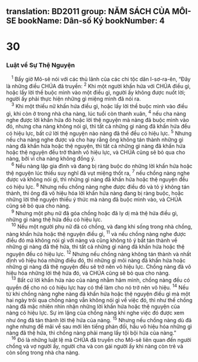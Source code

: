 translation: BD2011
group: NĂM SÁCH CỦA MÔI-SE
bookName: Dân-số Ký 
bookNumber: 4
-------

<div class="title"><h1>30</h1><h3>Luật về Sự Thệ Nguyện</h3></div>
<span class="verse dan_30_1"> <sup>1</sup> Bấy giờ Mô-sê nói với các thủ lãnh của các chi tộc dân I-sơ-ra-ên, “Ðây là những điều CHÚA đã truyền:</span>
<span class="verse dan_30_2"><sup>2</sup> Khi một người khấn hứa với CHÚA điều gì, hoặc lấy lời thề buộc mình vào một điều gì, người ấy không được nuốt lời; người ấy phải thực hiện những gì miệng mình đã nói ra.<br/></span>
<span class="verse dan_30_3"> <sup>3</sup> Khi một thiếu nữ khấn hứa điều gì, hoặc lấy lời thề buộc mình vào điều gì, khi còn ở trong nhà cha nàng, lúc tuổi còn thanh xuân, </span>
<span class="verse dan_30_4"><sup>4</sup> nếu cha nàng nghe được lời khấn hứa đó hoặc lời thệ nguyện mà nàng đã buộc mình vào đó, nhưng cha nàng không nói gì, thì tất cả những gì nàng đã khấn hứa đều có hiệu lực, bất cứ lời thệ nguyện nào nàng đã thề đều có hiệu lực. </span>
<span class="verse dan_30_5"><sup>5</sup> Nhưng nếu cha nàng nghe được và cho hay rằng ông không tán thành những gì nàng đã khấn hứa hoặc thệ nguyện, thì tất cả những gì nàng đã khấn hứa hoặc thệ nguyện đều trở thành vô hiệu lực, và CHÚA cũng sẽ bỏ qua cho nàng, bởi vì cha nàng không đồng ý.<br/></span>
<span class="verse dan_30_6"> <sup>6</sup> Nếu nàng lập gia đình và đang bị ràng buộc do những lời khấn hứa hoặc thệ nguyện lúc thiếu suy nghĩ đã vụt miệng thốt ra, </span>
<span class="verse dan_30_7"><sup>7</sup> nếu chồng nàng nghe được và không nói gì, thì những gì nàng đã khấn hứa hoặc thệ nguyện đều có hiệu lực. </span>
<span class="verse dan_30_8"><sup>8</sup> Nhưng nếu chồng nàng nghe được điều đó và tỏ ý không tán thành, thì ông đã vô hiệu hóa lời khấn hứa nàng đang bị ràng buộc, hoặc những lời thề nguyện thiếu ý thức mà nàng đã buộc mình vào, và CHÚA cũng sẽ bỏ qua cho nàng.<br/></span>
<span class="verse dan_30_9"> <sup>9</sup> Nhưng một phụ nữ đã góa chồng hoặc đã ly dị mà thệ hứa điều gì, những gì nàng thệ hứa đều có hiệu lực.<br/></span>
<span class="verse dan_30_10"> <sup>10</sup> Nếu một người phụ nữ đã có chồng, và đang khi sống trong nhà chồng, nàng khấn hứa hoặc thệ nguyện điều gì, </span>
<span class="verse dan_30_11"><sup>11</sup> và nếu chồng nàng nghe được điều đó mà không nói gì với nàng và cũng không tỏ ý bất tán thành về những gì nàng đã thệ hứa, thì tất cả những gì nàng đã khấn hứa hoặc thệ nguyện đều có hiệu lực. </span>
<span class="verse dan_30_12"><sup>12</sup> Nhưng nếu chồng nàng không tán thành và nhất định vô hiệu hóa những điều đó, thì những gì môi nàng đã khấn hứa hoặc những gì nàng đã thệ nguyện đều sẽ trở nên vô hiệu lực. Chồng nàng đã vô hiệu hóa những lời thệ hứa đó, và CHÚA cũng sẽ bỏ qua cho nàng.<br/></span>
<span class="verse dan_30_13"> <sup>13</sup> Bất cứ lời khấn hứa nào của nàng nhằm hãm mình, chồng nàng đều có quyền để cho nó có hiệu lực hay có thể làm cho nó trở nên vô hiệu. </span>
<span class="verse dan_30_14"><sup>14</sup> Nếu từ khi chồng nàng nghe nàng đã khấn hứa hoặc thệ nguyện điều gì mà một hai ngày trôi qua chồng nàng vẫn không nói gì về việc đó, thì như thế chồng nàng đã mặc nhiên nhìn nhận những lời khấn hứa hoặc thệ nguyện của nàng có hiệu lực. Sự im lặng của chồng nàng khi nghe việc đó được xem như ông đã tán thành lời thệ hứa của nàng. </span>
<span class="verse dan_30_15"><sup>15</sup> Nhưng nếu chồng nàng dù đã nghe nhưng để mãi về sau mới lên tiếng phản đối, hầu vô hiệu hóa những gì nàng đã thệ hứa, thì chồng nàng phải mang lấy tội bội hứa của nàng.”<br/></span>
<span class="verse dan_30_16"> <sup>16</sup> Ðó là những luật lệ mà CHÚA đã truyền cho Mô-sê liên quan đến người chồng và vợ người ấy, người cha và con gái người ấy khi nàng còn trẻ và còn sống trong nhà cha nàng.<br/></span>
